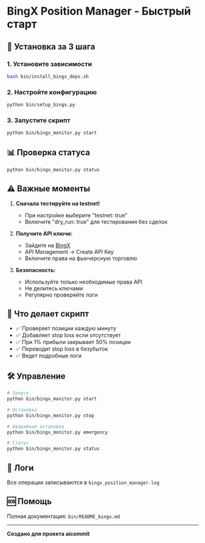 # BingX Position Manager - Быстрый старт

## 🚀 Установка за 3 шага

### 1. Установите зависимости
```bash
bash bin/install_bingx_deps.sh
```

### 2. Настройте конфигурацию
```bash
python bin/setup_bingx.py
```

### 3. Запустите скрипт
```bash
python bin/bingx_monitor.py start
```

## 📊 Проверка статуса
```bash
python bin/bingx_monitor.py status
```

## ⚠️ Важные моменты

1. **Сначала тестируйте на testnet!**
   - При настройке выберите "testnet: true"
   - Включите "dry_run: true" для тестирования без сделок

2. **Получите API ключи:**
   - Зайдите на [BingX](https://bingx.com)
   - API Management → Create API Key
   - Включите права на фьючерсную торговлю

3. **Безопасность:**
   - Используйте только необходимые права API
   - Не делитесь ключами
   - Регулярно проверяйте логи

## 🎯 Что делает скрипт

- ✅ Проверяет позиции каждую минуту
- ✅ Добавляет stop loss если отсутствует  
- ✅ При 1% прибыли закрывает 50% позиции
- ✅ Переводит stop loss в безубыток
- ✅ Ведет подробные логи

## 🛠️ Управление

```bash
# Запуск
python bin/bingx_monitor.py start

# Остановка  
python bin/bingx_monitor.py stop

# Аварийная остановка
python bin/bingx_monitor.py emergency

# Статус
python bin/bingx_monitor.py status
```

## 📝 Логи

Все операции записываются в `bingx_position_manager.log`

## 🆘 Помощь

Полная документация: `bin/README_bingx.md`

---
**Создано для проекта aicommit**
